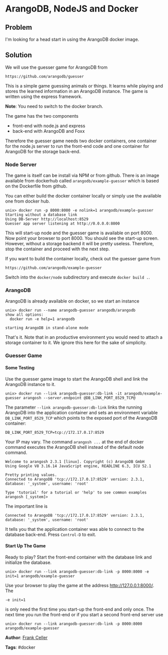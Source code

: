 # ArangoDB, NodeJS and Docker

## Problem

I'm looking for a head start in using the ArangoDB docker image.

## Solution

We will use the guesser game for ArangoDB from

```
https://github.com/arangodb/guesser
```

This is a simple game guessing animals or things. It learns while playing
and stores the learned information in an ArangoDB instance. The game is written using the
express framework.

**Note**: You need to switch to the docker branch.

The game has the two components

* front-end with node.js and express
* back-end with ArangoDB and Foxx

Therefore the guesser game needs two docker containers, one container for the node.js
server to run the front-end code and one container for ArangoDB for the storage back-end.

### Node Server

The game is itself can be install via NPM or from github. There is an image available from
dockerhub called `arangodb/example-guesser` which is based on the Dockerfile
from github.

You can either build the docker container locally or simply use the available one from
docker hub.

```
unix> docker run -p 8000:8000 -e nolink=1 arangodb/example-guesser
Starting without a database link
Using DB-Server http://localhost:8529
Guesser app server listening at http://0.0.0.0:8000
```

This will start-up node and the guesser game is available on port 8000. Now point your
browser to port 8000. You should see the start-up screen. However, without a storage
backend it will be pretty useless. Therefore, stop the container and proceed with the next
step.

If you want to build the container locally, check out the guesser game from

```
https://github.com/arangodb/example-guesser
```

Switch into the `docker/node` subdirectory and execute `docker build .`.

### ArangoDB

ArangoDB is already available on docker, so we start an instance

```
unix> docker run --name arangodb-guesser arangodb/arangodb
show all options:
  docker run -e help=1 arangodb

starting ArangoDB in stand-alone mode
```

That's it. Note that in an productive environment you would need to attach a storage
container to it. We ignore this here for the sake of simplicity.

### Guesser Game


#### Some Testing

Use the guesser game image to start the ArangoDB shell and link the ArangoDB instance to
it.

```
unix> docker run --link arangodb-guesser:db-link -it arangodb/example-guesser arangosh --server.endpoint @DB_LINK_PORT_8529_TCP@
```

The parameter `--link arangodb-guesser:db-link` links the running ArangoDB into the
application container and sets an environment variable `DB_LINK_PORT_8529_TCP` which
points to the exposed port of the ArangoDB container:

```
DB_LINK_PORT_8529_TCP=tcp://172.17.0.17:8529
```

Your IP may vary. The command `arangosh ...` at the end of docker command executes the
ArangoDB shell instead of the default node command.

```
Welcome to arangosh 2.3.1 [linux]. Copyright (c) ArangoDB GmbH
Using Google V8 3.16.14 JavaScript engine, READLINE 6.3, ICU 52.1

Pretty printing values.
Connected to ArangoDB 'tcp://172.17.0.17:8529' version: 2.3.1, database: '_system', username: 'root'

Type 'tutorial' for a tutorial or 'help' to see common examples
arangosh [_system]> 
```

The important line is

```
Connected to ArangoDB 'tcp://172.17.0.17:8529' version: 2.3.1, database: '_system', username: 'root'
```

It tells you that the application container was able to connect to the database
back-end. Press `Control-D` to exit.

#### Start Up The Game

Ready to play? Start the front-end container with the database link and initialize the database.

```
unix> docker run --link arangodb-guesser:db-link -p 8000:8000 -e init=1 arangodb/example-guesser
```

Use your browser to play the game at the address http://127.0.0.1:8000/.
The

```
-e init=1
```

is only need the first time you start-up the front-end and only once. The next time you
run the front-end or if you start a second front-end server use

```
unix> docker run --link arangodb-guesser:db-link -p 8000:8000 arangodb/example-guesser
```


**Author**: [Frank Celler](https://github.com/fceller)

**Tags**: #docker
